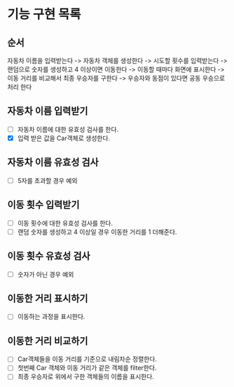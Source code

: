 # 기능 구현 목록

## 순서

<p>자동차 이름을 입력받는다 -> 자동차 객체를 생성한다 -> 시도할 횟수를 입력받는다 -> 랜덤으로 숫자를 생성하고 4 이상이면 이동한다 -> 이동할 때마다 화면에 표시한다 -> 이동 거리를 비교해서 최종 우승자를 구한다 -> 우승자와 동점이 있다면 공동 우승으로 처리 한다</p>

## 자동차 이름 입력받기

- [ ] 자동차 이름에 대한 유효성 검사를 한다.
- [x] 입력 받은 값을 Car객체로 생성한다.

## 자동차 이름 유효성 검사

- [ ] 5자를 초과할 경우 예외

## 이동 횟수 입력받기

- [ ] 이동 횟수에 대한 유효성 검사를 한다.
- [ ] 랜덤 숫자를 생성하고 4 이상일 경우 이동한 거리를 1 더해준다.

## 이동 횟수 유효성 검사

- [ ] 숫자가 아닌 경우 예외

## 이동한 거리 표시하기

- [ ] 이동하는 과정을 표시한다.

## 이동한 거리 비교하기

- [ ] Car객체들을 이동 거리를 기준으로 내림차순 정렬한다.
- [ ] 첫번째 Car 객체와 이동 거리가 같은 객체를 filter한다.
- [ ] 최종 우승자로 위에서 구한 객체들의 이름을 표시한다.
